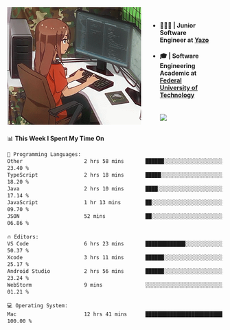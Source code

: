 
<body >
  <div style="display: flex; width: auto; margin-right: 30px ">
    <img align="right" width="312" height="274" style="padding-right:20px; " src="assets/umiko.gif" alt="Computer man" />
    <ul style="flex: 1;">
      <li><h4>🧑🏽‍💻 | Junior Software Engineer at <a href="https://www.yazo.com.br/">Yazo</a></h4></li>
      <li><h4>🎓 | Software Engineering Academic at <a href="http://www.utfpr.edu.br/">Federal University of Technology</a></h4></li>
      <br/>
      <a href="https://skillicons.dev">
        <img src="https://skillicons.dev/icons?i=ts,react,go,swift,c,ts,postgres,nodejs,js,heroku,gradle,firebase,flutter,docker,aws,arduino,redis,sqlite&theme=light&&perline=6 " />
      </a>
    </ul>  
    <br/>
  </div>
</body>


<!--START_SECTION:waka-->
📊 **This Week I Spent My Time On** 

```text
💬 Programming Languages: 
Other                    2 hrs 58 mins       ██████░░░░░░░░░░░░░░░░░░░   23.40 % 
TypeScript               2 hrs 18 mins       █████░░░░░░░░░░░░░░░░░░░░   18.20 % 
Java                     2 hrs 10 mins       ████░░░░░░░░░░░░░░░░░░░░░   17.14 % 
JavaScript               1 hr 13 mins        ██░░░░░░░░░░░░░░░░░░░░░░░   09.70 % 
JSON                     52 mins             ██░░░░░░░░░░░░░░░░░░░░░░░   06.86 % 

🔥 Editors: 
VS Code                  6 hrs 23 mins       █████████████░░░░░░░░░░░░   50.37 % 
Xcode                    3 hrs 11 mins       ██████░░░░░░░░░░░░░░░░░░░   25.17 % 
Android Studio           2 hrs 56 mins       ██████░░░░░░░░░░░░░░░░░░░   23.24 % 
WebStorm                 9 mins              ░░░░░░░░░░░░░░░░░░░░░░░░░   01.21 % 

💻 Operating System: 
Mac                      12 hrs 41 mins      █████████████████████████   100.00 % 
```


<!--END_SECTION:waka-->

<!--
**danielr0d/danielr0d** is a ✨ _special_ ✨ repository because its `README.md` (this file) appears on your GitHub profile.

Here are some ideas to get you started:

- 🔭 I’m currently working on ...
- 🌱 I’m currently learning ...
- 👯 I’m looking to collaborate on ...
- 🤔 I’m looking for help with ...
- 💬 Ask me about ...
- 📫 How to reach me: ...
- 😄 Pronouns: ...
- ⚡ Fun fact: ...
-->
